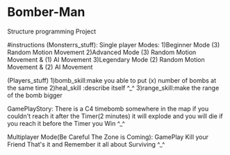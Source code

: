 # Bomber-Man
Structure programming Project

#instructions
(Monsterrs_stuff):
Single player Modes:
1)Beginner Mode (3) Random Motion Movement
2)Advanced Mode (3) Random Motion Movement & (1) AI Movement
3)Legendary Mode (2) Random Motion Movement & (2) AI Movement

(Players_stuff)
1)bomb_skill:make you able to put (x) number of bombs at the same time
2)heal_skill :describe itself ^_^
3)range_skill:make the range of the bomb bigger

GamePlayStory:
There is a C4 timebomb somewhere in the map if you couldn't reach it after the Timer(2 minutes) it will explode and you will die 
if you reach it before the Timer you Win ^_^

Multiplayer Mode(Be Careful The Zone is Coming):
GamePlay Kill your Friend That's it and Remember it all about Surviving ^_^